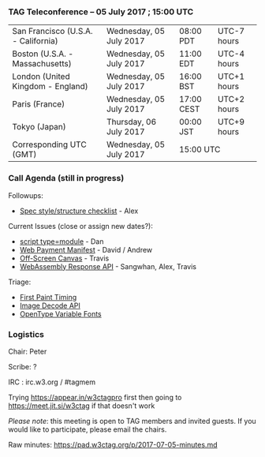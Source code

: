 ### TAG Teleconference – 05 July 2017 ; 15:00 UTC

<table>
<tr><td> San Francisco (U.S.A. - California) <td> Wednesday, 05 July 2017 <td> 08:00 PDT <td> UTC-7 hours
<tr><td> Boston (U.S.A. - Massachusetts) <td> Wednesday, 05 July 2017 <td> 11:00 EDT <td> UTC-4 hours
<tr><td> London (United Kingdom - England) <td> Wednesday, 05 July 2017 <td> 16:00 BST <td> UTC+1 hours
<tr><td> Paris (France) <td> Wednesday, 05 July 2017 <td> 17:00 CEST <td> UTC+2 hours
<tr><td> Tokyo (Japan) <td> Thursday, 06 July 2017 <td> 00:00 JST <td> UTC+9 hours
<tr><td> Corresponding UTC (GMT) <td> Wednesday, 05 July 2017 <td colspan=2> 15:00 UTC
</table>

### Call Agenda (still in progress)

Followups:
* [Spec style/structure checklist](https://github.com/w3ctag/design-reviews/issues/136) - Alex

Current Issues (close or assign new dates?):
* [script type=module](https://github.com/w3ctag/design-reviews/issues/180) - Dan
* [Web Payment Manifest](https://github.com/w3ctag/design-reviews/issues/162) - David / Andrew
* [Off-Screen Canvas](https://github.com/w3ctag/design-reviews/issues/141) - Travis
* [WebAssembly Response API](https://github.com/w3ctag/design-reviews/issues/167) - Sangwhan, Alex, Travis

Triage:
* [First Paint Timing](https://github.com/w3ctag/design-reviews/issues/177)
* [Image Decode API](https://github.com/w3ctag/design-reviews/issues/182)
* [OpenType Variable Fonts](https://github.com/w3ctag/design-reviews/issues/183)

### Logistics

Chair: Peter

Scribe: ?

IRC : irc.w3.org / #tagmem

Trying https://appear.in/w3ctagpro first then going to https://meet.jit.si/w3ctag if that doesn't work

*Please note*: this meeting is open to TAG members and invited guests. If you would like to participate, please email the chairs.

Raw minutes: https://pad.w3ctag.org/p/2017-07-05-minutes.md

